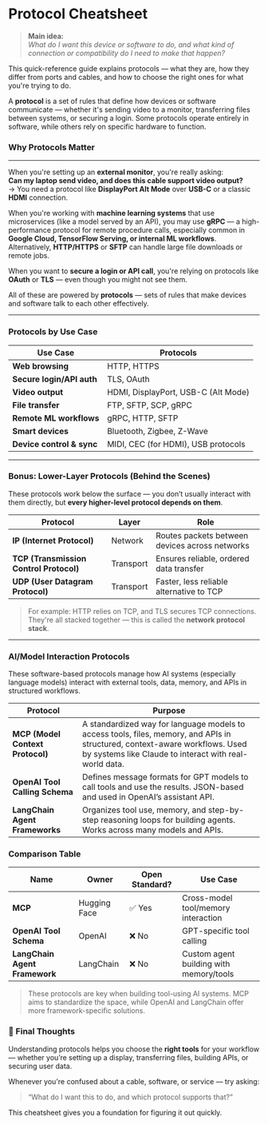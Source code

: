 # Protocol Cheatsheet

> **Main idea:**  
> *What do I want this device or software to do, and what kind of connection or compatibility do I need to make that happen?*

This quick-reference guide explains protocols — what they are, how they differ from ports and cables, and how to choose the right ones for what you're trying to do.

A **protocol** is a set of rules that define how devices or software communicate — whether it's sending video to a monitor, transferring files between systems, or securing a login. Some protocols operate entirely in software, while others rely on specific hardware to function.

### Why Protocols Matter
---

When you're setting up an **external monitor**, you're really asking:  
**Can my laptop send video, and does this cable support video output?**  
→ You need a protocol like **DisplayPort Alt Mode** over **USB-C** or a classic **HDMI** connection.

When you're working with **machine learning systems** that use microservices (like a model served by an API), you may use **gRPC** — a high-performance protocol for remote procedure calls, especially common in **Google Cloud, TensorFlow Serving, or internal ML workflows**. Alternatively, **HTTP/HTTPS** or **SFTP** can handle large file downloads or remote jobs.

When you want to **secure a login or API call**, you're relying on protocols like **OAuth** or **TLS** — even though you might not see them.

All of these are powered by **protocols** — sets of rules that make devices and software talk to each other effectively.

---

### Protocols by Use Case

| Use Case | Protocols |
|----------|-----------|
| **Web browsing** | HTTP, HTTPS |
| **Secure login/API auth** | TLS, OAuth |
| **Video output** | HDMI, DisplayPort, USB-C (Alt Mode) |
| **File transfer** | FTP, SFTP, SCP, gRPC |
| **Remote ML workflows** | gRPC, HTTP, SFTP |
| **Smart devices** | Bluetooth, Zigbee, Z-Wave |
| **Device control & sync** | MIDI, CEC (for HDMI), USB protocols |

---

### Bonus: Lower-Layer Protocols (Behind the Scenes)

These protocols work below the surface — you don’t usually interact with them directly, but **every higher-level protocol depends on them**.

| Protocol | Layer | Role |
|----------|-------|------|
| **IP (Internet Protocol)** | Network | Routes packets between devices across networks |
| **TCP (Transmission Control Protocol)** | Transport | Ensures reliable, ordered data transfer |
| **UDP (User Datagram Protocol)** | Transport | Faster, less reliable alternative to TCP |

> For example: HTTP relies on TCP, and TLS secures TCP connections.  
> They're all stacked together — this is called the **network protocol stack**.

---

### AI/Model Interaction Protocols

These software-based protocols manage how AI systems (especially language models) interact with external tools, data, memory, and APIs in structured workflows.

| Protocol | Purpose |
|----------|---------|
| **MCP (Model Context Protocol)** | A standardized way for language models to access tools, files, memory, and APIs in structured, context-aware workflows. Used by systems like Claude to interact with real-world data. |
| **OpenAI Tool Calling Schema** | Defines message formats for GPT models to call tools and use the results. JSON-based and used in OpenAI’s assistant API. |
| **LangChain Agent Frameworks** | Organizes tool use, memory, and step-by-step reasoning loops for building agents. Works across many models and APIs. |

### Comparison Table

| Name | Owner | Open Standard? | Use Case |
|------|-------|----------------|----------|
| **MCP** | Hugging Face | ✅ Yes | Cross-model tool/memory interaction |
| **OpenAI Tool Schema** | OpenAI | ❌ No | GPT-specific tool calling |
| **LangChain Agent Framework** | LangChain | ❌ No | Custom agent building with memory/tools |

> These protocols are key when building tool-using AI systems. MCP aims to standardize the space, while OpenAI and LangChain offer more framework-specific solutions.

### 🧭 Final Thoughts

Understanding protocols helps you choose the **right tools** for your workflow — whether you’re setting up a display, transferring files, building APIs, or securing user data.

Whenever you're confused about a cable, software, or service — try asking:
> “What do I want this to do, and which protocol supports that?”

This cheatsheet gives you a foundation for figuring it out quickly.
